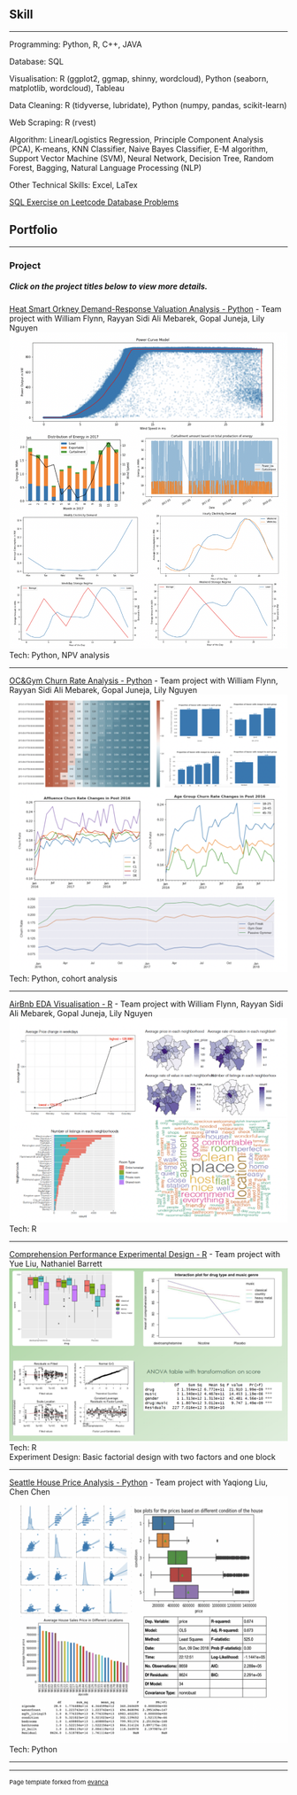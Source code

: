 ## Skill

---

  Programming: Python, R, C++, JAVA
  <br>
  
  Database: SQL
  <br>
  
  Visualisation: R (ggplot2, ggmap, shinny, wordcloud), Python (seaborn, matplotlib, wordcloud), Tableau
  <br>
  
  Data Cleaning: R (tidyverse, lubridate), Python (numpy, pandas, scikit-learn)
  <br>
  
  Web Scraping: R (rvest)
  <br>
  
  Algorithm: Linear/Logistics Regression, Principle Component Analysis (PCA), K-means, KNN Classifier, Naive Bayes Classifier, E-M algorithm, Support Vector Machine (SVM), Neural Network, Decision Tree, Random Forest, Bagging, Natural Language Processing (NLP)
  <br>
  
  Other Technical Skills: Excel, LaTex
  <br>
  
[SQL Exercise on Leetcode Database Problems](https://github.com/LEEANQIAN/leetcode-practice-SQL)


## Portfolio

---

### Project 
##### Click on the project titles below to view more details.

[Heat Smart Orkney Demand-Response Valuation Analysis - Python](/pdf/HSO-Presentation.pdf) - Team project with William Flynn, Rayyan Sidi Ali Mebarek, Gopal Juneja, Lily Nguyen
<img src="images/HSO-preview.png?raw=true"/>
Tech: Python, NPV analysis

---
[OC&Gym Churn Rate Analysis - Python](/pdf/OC&Gym-Presentation.pdf) - Team project with William Flynn, Rayyan Sidi Ali Mebarek, Gopal Juneja, Lily Nguyen
<img src="images/occ_gym.png?raw=true"/>
Tech: Python, cohort analysis

---
[AirBnb EDA Visualisation - R](/pdf/Airbnb_Vis.pdf) - Team project with William Flynn, Rayyan Sidi Ali Mebarek, Gopal Juneja, Lily Nguyen
<img src="images/airbnb_eda2.png?raw=true"/>
Tech: R

---
[Comprehension Performance Experimental Design - R](/pdf/Stats101B_Presentation.pdf) - Team project with Yue Liu, Nathaniel Barrett
<img src="images/experiment_design.png?raw=true"/>
Tech: R
<br>
Experiment Design: Basic factorial design with two factors and one block

---
[Seattle House Price Analysis - Python](https://github.com/LEEANQIAN/STATS-131-group-project) - Team project with Yaqiong Liu, Chen Chen
<img src="images/seattle_house.png?raw=true"/>
Tech: Python

---



---
<p style="font-size:11px">Page template forked from <a href="https://github.com/evanca/quick-portfolio">evanca</a></p>
<!-- Remove above link if you don't want to attibute -->
